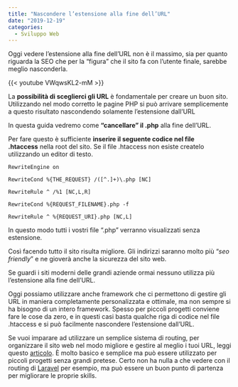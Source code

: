 ```yaml
---
title: "Nascondere l’estensione alla fine dell’URL"
date: "2019-12-19"
categories:
  - Sviluppo Web
---
```


Oggi vedere l’estensione alla fine dell’URL non è il massimo, sia per quanto riguarda la SEO che per la “figura” che il sito fa con l’utente finale, sarebbe meglio nasconderla.

{{< youtube VWqwsKL2-mM >}}

La **possibilità di sceglierci gli URL** è fondamentale per creare un buon sito. Utilizzando nel modo corretto le pagine PHP si può arrivare semplicemente a questo risultato nascondendo solamente l’estensione dall’URL

In questa guida vedremo come **“cancellare” il .php** alla fine dell’URL.

Per fare questo è sufficiente **inserire il seguente codice nel file .htaccess** nella root del sito. Se il file .htaccess non esiste createlo utilizzando un editor di testo.

```
RewriteEngine on

RewriteCond %{THE_REQUEST} /([^.]+)\.php [NC]

RewriteRule ^ /%1 [NC,L,R]

RewriteCond %{REQUEST_FILENAME}.php -f

RewriteRule ^ %{REQUEST_URI}.php [NC,L]
```

In questo modo tutti i vostri file “.php” verranno visualizzati senza estensione.

Così facendo tutto il sito risulta migliore. Gli indirizzi saranno molto più “_seo friendly_” e ne gioverà anche la sicurezza del sito web.

Se guardi i siti moderni delle grandi aziende ormai nessuno utilizza più l’estensione alla fine dell’URL.

Oggi possiamo utilizzare anche framework che ci permettono di gestire gli URL in maniera completamente personalizzata e ottimale, ma non sempre si ha bisogno di un intero framework. Spesso per piccoli progetti conviene fare le cose da zero, e in questi casi basta qualche riga di codice nel file .htaccess e si può facilmente nascondere l’estensione dall’URL.

Se vuoi imparare ad utilizzare un semplice sistema di routing, per organizzare il sito web nel modo migliore e gestire al meglio i tuoi URL, leggi questo [articolo](https://albydev.net/guide/semplice-sistema-di-routing-in-php/). È molto basico e semplice ma può essere utilizzato per piccoli progetti senza grandi pretese. Certo non ha nulla a che vedere con il routing di [Laravel](https://laravel.com/) per esempio, ma può essere un buon punto di partenza per migliorare le proprie skills.
